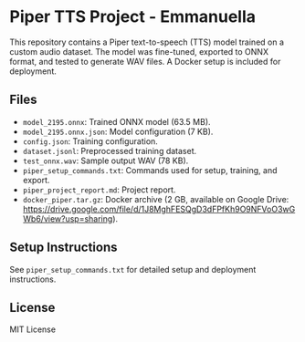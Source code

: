 # Piper TTS Project - Emmanuella

This repository contains a Piper text-to-speech (TTS) model trained on a custom audio dataset. The model was fine-tuned, exported to ONNX format, and tested to generate WAV files. A Docker setup is included for deployment.

## Files
- `model_2195.onnx`: Trained ONNX model (63.5 MB).
- `model_2195.onnx.json`: Model configuration (7 KB).
- `config.json`: Training configuration.
- `dataset.jsonl`: Preprocessed training dataset.
- `test_onnx.wav`: Sample output WAV (78 KB).
- `piper_setup_commands.txt`: Commands used for setup, training, and export.
- `piper_project_report.md`: Project report.
- `docker_piper.tar.gz`: Docker archive (2 GB, available on Google Drive: https://drive.google.com/file/d/1J8MghFESQgD3dFPfKh9O9NFVoO3wGWb6/view?usp=sharing).

## Setup Instructions
See `piper_setup_commands.txt` for detailed setup and deployment instructions.

## License
MIT License
